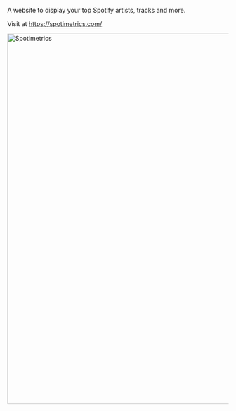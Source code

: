 A website to display your top Spotify artists, tracks and more.

Visit at https://spotimetrics.com/

<img width="842" alt="Spotimetrics" src="https://user-images.githubusercontent.com/122135216/233891595-955bde8c-a1a6-4a24-8c2c-03552241b2c1.png">
